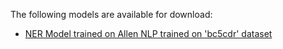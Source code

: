 The following models are available for download:

-   [NER Model trained on Allen NLP trained on 'bc5cdr' dataset](https://xpa-hub.s3.amazonaws.com/scibert/model.tar.gz)
